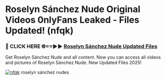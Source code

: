 # Roselyn Sánchez Nude Original Videos 0nlyFans Leaked - Files Updated! (nfqk)

<h3>🔴 CLICK HERE 🌐==►► <a href="https://tinyurl.com/yc6ubb5a" rel="nofollow">Roselyn Sánchez Nude Updated Files</a></h3>

Get Roselyn Sánchez Nude and all content. Now you can access all videos and pictures of Roselyn Sánchez Nude. New Updated Files 2025!

[![nfqk](https://i.imgur.com/7eu0CRL.gif)](https://tinyurl.com/yc6ubb5a)
roselyn sánchez nudes